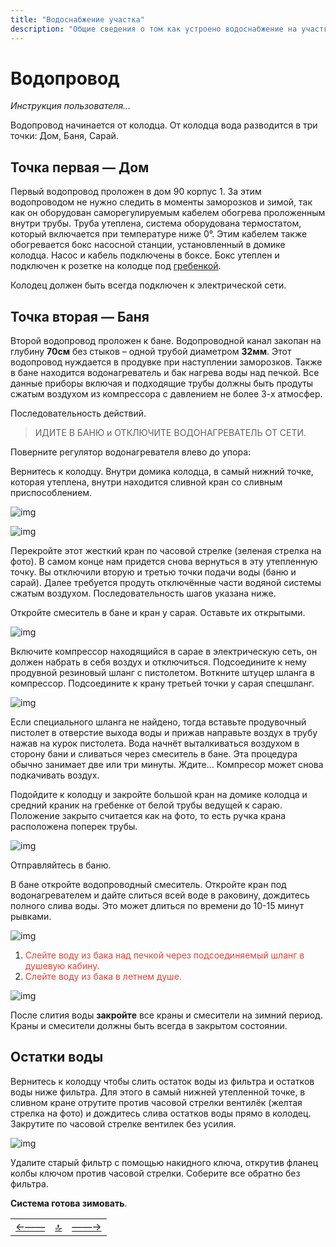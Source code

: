 ```yaml
---
title: "Водоснабжение участка"
description: "Общие сведения о том как устроено водоснабжение на участке"
---
```


<div class="navi"><nav id="navi"><!-- js --></nav></div>

# Водопровод 

*Инструкция пользователя…*

Водопровод начинается от колодца. От колодца вода разводится в три точки: Дом, Баня, Сарай.

## Точка первая — Дом

Первый водопровод проложен в дом 90 корпус 1. 
За этим водопроводом не нужно следить в моменты заморозков и зимой, так как он оборудован саморегулируемым кабелем обогрева проложенным внутри трубы. Труба утеплена, система оборудована термостатом, который включается при температуре ниже 0°. Этим кабелем также обогревается бокс насосной станции, установленный в домике колодца. Насос и кабель подключены в боксе. Бокс утеплен и подключен к розетке на колодце под [гребенкой](https://www.google.com/search?q=гребенка+воды&tbm=isch&ved=2ahUKEwieieqy16eCAxUjHRAIHYc7BXAQ2-cCegQIABAA&oq=гребенка+воды&gs_lcp=CgNpbWcQAzIFCAAQgAQyBggAEAgQHjIGCAAQCBAeMgYIABAIEB46BAgjECc6BwgAEIoFEEM6BwgAEBgQgARQgAdYiA9g6RFoAHAAeACAAY0BiAHgBZIBAzAuNpgBAKABAaoBC2d3cy13aXotaW1nwAEB&sclient=img&ei=o9NEZd6rIqO6wPAPh_eUgAc&bih=699&biw=1280&hl=RU).


 Колодец должен быть всегда подключен к электрической сети.


## Точка вторая — Баня

Второй водопровод проложен к бане. Водопроводной канал закопан на глубину **70см** без стыков – одной трубой диаметром **32мм**. Этот водопровод нуждается в продувке при наступлении заморозков. Также в бане находится водонагреватель и бак нагрева воды над печкой. Все данные приборы включая и подходящие трубы должны быть продуты сжатым воздухом из компрессора с давлением не более 3-х атмосфер. 


Последовательность действий.

>ИДИТЕ В БАНЮ и ОТКЛЮЧИТЕ ВОДОНАГРЕВАТЕЛЬ ОТ СЕТИ.

Поверните регулятор водонагревателя влево до упора:

Вернитесь к колодцу. Внутри домика колодца, в самый нижний точке, которая утеплена, внутри находится сливной кран со сливным приспособлением. 


<span id="img0003" class="img" onclick="imgResize()">![img](assets/img/0003-home.jpg)</span>

<span id="img0004" class="img" onclick="imgResize()">![img](assets/img/0004-home.jpg)</span>


Перекройте этот жесткий кран по часовой стрелке (зеленая стрелка на фото). В самом конце нам придется снова вернуться в эту утепленную точку. 
Вы отключили вторую и третью точки подачи воды (баню и сарай). Далее требуется продуть отключённые части водяной системы сжатым воздухом. Последовательность шагов указана ниже.

Откройте смеситель в бане и кран у сарая. Оставьте их открытыми.

<span id="img0010" class="img" onclick="imgResize()">![img](assets/img/0010-home.jpg)</span>

Включите компрессор находящийся в сарае в электрическую сеть, он должен набрать в себя воздух и отключиться. Подсоедините к нему продувной резиновый шланг с пистолетом. Воткните штуцер шланга в компрессор. Подсоедините к крану третьей точки у сарая спецшланг. 

<span id="img0007" class="img" onclick="imgResize()">![img](assets/img/0007-home.jpg)</span>

Если специального шланга не найдено, тогда вставьте продувочный пистолет в отверстие выхода воды и прижав направьте воздух в трубу нажав на курок пистолета.  Вода начнёт выталкиваться воздухом в сторону бани и сливаться через смеситель в бане. Эта процедура обычно занимает две или три минуты. Ждите… Компресор может снова подкачивать воздух. 

Подойдите к колодцу и закройте большой кран на домике колодца и средний краник на гребенке от белой трубы ведущей к сараю. Положение закрыто считается как на фото, то есть ручка крана расположена поперек трубы.

<span id="img0002" class="img" onclick="imgResize()">![img](assets/img/0002-home.jpg)</span>

Отправляйтесь в баню.

В бане откройте водопроводный смеситель. 
Откройте кран под водонагревателем и дайте слиться всей воде в раковину, дождитесь полного слива воды. Это может длиться по времени до 10-15 минут рывками.


<span id="img0008" class="img" onclick="imgResize()">![img](assets/img/0008-home.jpg)</span>

1. <span style="color: #e34234;">Слейте воду из бака над печкой через подсоединяемый шланг в душевую кабину.
2. <span style="color: #e34234;">Слейте воду из бака в летнем душе.


<span id="img0009" class="img" onclick="imgResize()">![img](assets/img/0009-home.jpg)</span>


После слития воды **закройте** все краны и смесители на зимний период. Краны и смесители должны быть всегда в закрытом состоянии. 

## Остатки воды

Вернитесь к колодцу чтобы слить остаток воды из фильтра и остатков воды ниже фильтра. Для этого в самый нижней утепленной точке, в сливном кране отрутите против часовой стрелки вентилёк (желтая стрелка на фото) и  дождитесь слива остатков воды прямо в колодец. Закрутите по часовой стрелке вентилек без усилия. 


<span id="img0004" class="img" onclick="imgResize()">![img](assets/img/0004-home.jpg)</span>


Удалите старый фильтр с помощью накидного ключа, открутив фланец колбы ключом против часовой стрелки. Соберите все обратно без фильтра.

**Система готова зимовать**.



||||
|:----|:-----:|---:|
[←——](readme.md)|[ 🔝 ](#)|[——→](002-energy.md)


<script src="assets/js/navi.js"></script>
